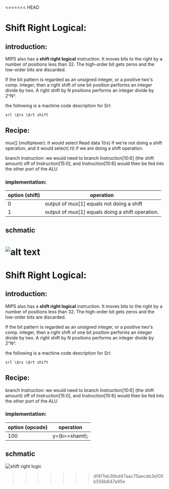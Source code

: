 <<<<<<< HEAD
# Shift Right Logical:

## introduction:

MIPS also has a **shift right logical** instruction. It moves bits to
the right by a number of positions less than 32. The high-order bit gets
zeros and the low-order bits are discarded.

If the bit pattern is regarded as an unsigned integer, or a positive
two\'s comp. integer, then a right shift of one bit position performs an
integer divide by two. A right shift by N positions performs an integer
divide by 2^N^.

the following is a machine code description for Srl:
```assembly
srl \$rs \$rt shift
```

## Recipe:

mux\[\] (multiplexer): It would select Read data 1(rs) if we\'re not
doing a shift operation, and it would select( rt) if we are doing a
shift operation.

branch Instruction: we would need to branch Instruction\[10:6\] (the
shift amount) off of Instruction\[15:0\], and Instruction\[10:6\] would
then be fed into the other port of the ALU

### implementation:

| option (shift) | operation |
|----------------|------------------------------|
|0               |  output of mux\[1\] equals not doing a shift   |
|1               |  output of mux\[1\] equals doing a shift operation. |

## schmatic

![alt text](srl.BMP)
=======
# Shift Right Logical:

## introduction:

MIPS also has a **shift right logical** instruction. It moves bits to
the right by a number of positions less than 32. The high-order bit gets
zeros and the low-order bits are discarded.

If the bit pattern is regarded as an unsigned integer, or a positive
two\'s comp. integer, then a right shift of one bit position performs an
integer divide by two. A right shift by N positions performs an integer
divide by 2^N^.

the following is a machine code description for Srl:
```assembly
srl \$rs \$rt shift
```

## Recipe:

branch Instruction: we would need to branch Instruction\[10:6\] (the
shift amount) off of Instruction\[15:0\], and Instruction\[10:6\] would
then be fed into the other port of the ALU

### implementation:

| option (opcode) | operation |
|----------------|------------------------------|
|100             |   y=(b>>shamt);  |


## schmatic

![shift right logic ](srl.BMP)
>>>>>>> df4f7eb36bd47aac75aecde3e105b556b847a95e
